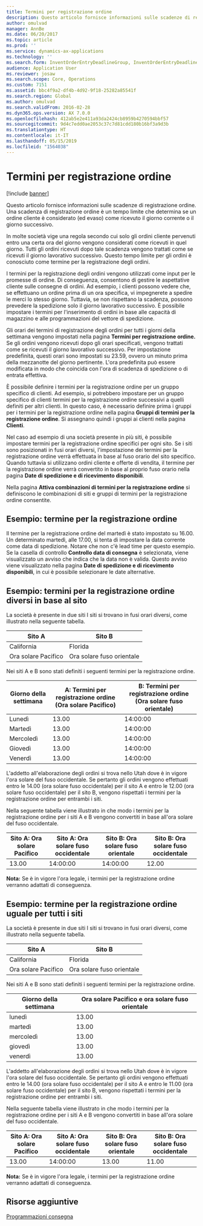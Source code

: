 ```yaml
---
title: Termini per registrazione ordine
description: Questo articolo fornisce informazioni sulle scadenze di registrazione ordine. Una scadenza di registrazione ordine è un tempo limite che determina se un ordine cliente è considerato (ed evaso) come ricevuto il giorno corrente o il giorno successivo.
author: omulvad
manager: AnnBe
ms.date: 06/20/2017
ms.topic: article
ms.prod: ''
ms.service: dynamics-ax-applications
ms.technology: ''
ms.search.form: InventOrderEntryDeadlineGroup, InventOrderEntryDeadlineParameters, InventOrderEntryDeadlineTable
audience: Application User
ms.reviewer: josaw
ms.search.scope: Core, Operations
ms.custom: 7151
ms.assetid: bbc4f9a2-df4b-4d92-9f18-25282a85541f
ms.search.region: Global
ms.author: omulvad
ms.search.validFrom: 2016-02-28
ms.dyn365.ops.version: AX 7.0.0
ms.openlocfilehash: 412ab5e2e411a93da2424cb8959b4270594bbf57
ms.sourcegitcommit: 9d4c7edd0ae2053c37c7d81cdd180b16bf3a9d3b
ms.translationtype: HT
ms.contentlocale: it-IT
ms.lasthandoff: 05/15/2019
ms.locfileid: "1564038"
---
```

# <a name="order-entry-deadlines"></a>Termini per registrazione ordine

[!include [banner](../includes/banner.md)]

Questo articolo fornisce informazioni sulle scadenze di registrazione ordine. Una scadenza di registrazione ordine è un tempo limite che determina se un ordine cliente è considerato (ed evaso) come ricevuto il giorno corrente o il giorno successivo.

In molte società vige una regola secondo cui solo gli ordini cliente pervenuti entro una certa ora del giorno vengono considerati come ricevuti in quel giorno. Tutti gli ordini ricevuti dopo tale scadenza vengono trattati come se ricevuti il giorno lavorativo successivo. Questo tempo limite per gli ordini è conosciuto come termine per la registrazione degli ordini.  

I termini per la registrazione degli ordini vengono utilizzati come input per le promesse di ordine. Di conseguenza, consentono di gestire le aspettative cliente sulle consegne di ordini. Ad esempio, i clienti possono vedere che, se effettuano un ordine prima di un ora specifica, vi impegnerete a spedire le merci lo stesso giorno. Tuttavia, se non rispettano la scadenza, possono prevedere la spedizione solo il giorno lavorativo successivo. È possibile impostare i termini per l'inserimento di ordini in base alle capacità di magazzino e alle programmazioni del vettore di spedizione.  

Gli orari dei termini di registrazione degli ordini per tutti i giorni della settimana vengono impostati nella pagina **Termini per registrazione ordine.** Se gli ordini vengono ricevuti dopo gli orari specificati, vengono trattati come se ricevuti il giorno lavorativo successivo. Per impostazione predefinita, questi orari sono impostati su 23.59, ovvero un minuto prima della mezzanotte del giorno pertinente. L'ora predefinita può essere modificata in modo che coincida con l'ora di scadenza di spedizione o di entrata effettiva.  

È possibile definire i termini per la registrazione ordine per un gruppo specifico di clienti. Ad esempio, si potrebbero impostare per un gruppo specifico di clienti termini per la registrazione ordine successivi a quelli definiti per altri clienti. In questo caso, è necessario definire prima i gruppi per i termini per la registrazione ordine nella pagina **Gruppi di termini per la registrazione ordine**. Si assegnano quindi i gruppi ai clienti nella pagina **Clienti**.  

Nel caso ad esempio di una società presente in più siti, è possibile impostare termini per la registrazione ordine specifici per ogni sito. Se i siti sono posizionati in fusi orari diversi, l'impostazione dei termini per la registrazione ordine verrà effettuata in base al fuso orario del sito specifico. Quando tuttavia si utilizzano ordini cliente e offerte di vendita, il termine per la registrazione ordine verrà convertito in base al proprio fuso orario nella pagina **Date di spedizione e di ricevimento disponibili**.  

Nella pagina **Attiva combinazioni di termini per la registrazione ordine** si definiscono le combinazioni di siti e gruppi di termini per la registrazione ordine consentite.

## <a name="example-order-entry-deadline"></a>Esempio: termine per la registrazione ordine
Il termine per la registrazione ordine del martedì è stato impostato su 16.00. Un determinato martedì, alle 17.00, si tenta di impostare la data corrente come data di spedizione. Notare che non c'è lead time per questo esempio. Se la casella di controllo **Controllo data di consegna** è selezionata, viene visualizzato un avviso che indica che la data non è valida. Questo avviso viene visualizzato nella pagina **Date di spedizione e di ricevimento disponibili**, in cui è possibile selezionare le date alternative.

## <a name="example-different-order-entry-deadlines-per-site"></a>Esempio: termini per la registrazione ordine diversi in base al sito
La società è presente in due siti I siti si trovano in fusi orari diversi, come illustrato nella seguente tabella.

| Sito A                      | Sito B                      |
|-----------------------------|-----------------------------|
| California                  | Florida                     |
| Ora solare Pacifico | Ora solare fuso orientale |

Nei siti A e B sono stati definiti i seguenti termini per la registrazione ordine.

| Giorno della settimana             | A: Termini per registrazione ordine (Ora solare Pacifico) | B: Termini per registrazione ordine (Ora solare fuso orientale) |
|-----------------------------|--------------------------------|--------------------------------|
| Lunedì                      | 13.00                          | 14:00:00                          |
| Martedì                     | 13.00                          | 14:00:00                          |
| Mercoledì                   | 13.00                          | 14:00:00                          |
| Giovedì                    | 13.00                          | 14:00:00                          |
| Venerdì                      | 13.00                          | 14:00:00                          |

L'addetto all'elaborazione degli ordini si trova nello Utah dove è in vigore l'ora solare del fuso occidentale. Se pertanto gli ordini vengono effettuati entro le 14.00 (ora solare fuso occidentale) per il sito A e entro le 12.00 (ora solare fuso occidentale) per il sito B, vengono rispettati i termini per la registrazione ordine per entrambi i siti.  

Nella seguente tabella viene illustrato in che modo i termini per la registrazione ordine per i siti A e B vengono convertiti in base all'ora solare del fuso occidentale.

| Sito A: Ora solare Pacifico         | Sito A: Ora solare fuso occidentale        | Sito B: Ora solare fuso orientale           | Sito B: Ora solare fuso occidentale        |
|---------------------|--------------------|-----------------------|--------------------|
| 13.00               | 14:00:00              | 14:00:00                 | 12.00              |

**Nota:** Se è in vigore l'ora legale, i termini per la registrazione ordine verranno adattati di conseguenza.

## <a name="example-same-order-entry-deadline-per-site"></a>Esempio: termine per la registrazione ordine uguale per tutti i siti
La società è presente in due siti I siti si trovano in fusi orari diversi, come illustrato nella seguente tabella.

| Sito A                      | Sito B                      |
|-----------------------------|-----------------------------|
| California                  | Florida                     |
| Ora solare Pacifico | Ora solare fuso orientale |

Nei siti A e B sono stati definiti i seguenti termini per la registrazione ordine.

| Giorno della settimana | Ora solare Pacifico e ora solare fuso orientale |
|-----------------|-------------|
| lunedì          | 13.00       |
| martedì         | 13.00       |
| mercoledì       | 13.00       |
| giovedì        | 13.00       |
| venerdì          | 13.00       |

L'addetto all'elaborazione degli ordini si trova nello Utah dove è in vigore l'ora solare del fuso occidentale. Se pertanto gli ordini vengono effettuati entro le 14.00 (ora solare fuso occidentale) per il sito A e entro le 11.00 (ora solare fuso occidentale) per il sito B, vengono rispettati i termini per la registrazione ordine per entrambi i siti. 

Nella seguente tabella viene illustrato in che modo i termini per la registrazione ordine per i siti A e B vengono convertiti in base all'ora solare del fuso occidentale.

| Sito A: Ora solare Pacifico         | Sito A: Ora solare fuso occidentale        | Sito B: Ora solare fuso orientale           | Sito B: Ora solare fuso occidentale        |
|---------------------|--------------------|-----------------------|--------------------|
| 13.00               | 14:00:00              | 13.00                 | 11.00              |

**Nota:** Se è in vigore l'ora legale, i termini per la registrazione ordine verranno adattati di conseguenza.

<a name="additional-resources"></a>Risorse aggiuntive
--------

[Programmazioni consegna](delivery-schedules.md)



